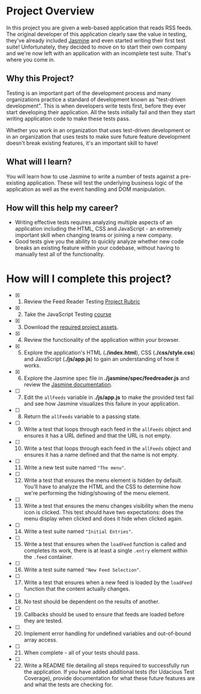 # Project Overview

In this project you are given a web-based application that reads RSS feeds. The original developer of this application clearly saw the value in testing, they've already included [Jasmine](http://jasmine.github.io/) and even started writing their first test suite! Unfortunately, they decided to move on to start their own company and we're now left with an application with an incomplete test suite. That's where you come in.


## Why this Project?

Testing is an important part of the development process and many organizations practice a standard of development known as "test-driven development". This is when developers write tests first, before they ever start developing their application. All the tests initially fail and then they start writing application code to make these tests pass.

Whether you work in an organization that uses test-driven development or in an organization that uses tests to make sure future feature development doesn't break existing features, it's an important skill to have!


## What will I learn?

You will learn how to use Jasmine to write a number of tests against a pre-existing application. These will test the underlying business logic of the application as well as the event handling and DOM manipulation.


## How will this help my career?

* Writing effective tests requires analyzing multiple aspects of an application including the HTML, CSS and JavaScript - an extremely important skill when changing teams or joining a new company.
* Good tests give you the ability to quickly analyze whether new code breaks an existing feature within your codebase, without having to manually test all of the functionality.


# How will I complete this project?

- [x] 1. Review the Feed Reader Testing [Project Rubric](https://review.udacity.com/#!/projects/3442558598/rubric)
- [x] 2. Take the JavaScript Testing [course](https://www.udacity.com/course/ud549)
- [x] 3. Download the [required project assets](http://github.com/udacity/frontend-nanodegree-feedreader).
- [x] 4. Review the functionality of the application within your browser.
- [x] 5. Explore the application's HTML (**./index.html**), CSS (**./css/style.css**) and JavaScript (**./js/app.js**) to gain an understanding of how it works.
- [x] 6. Explore the Jasmine spec file in **./jasmine/spec/feedreader.js** and review the [Jasmine documentation](http://jasmine.github.io).
- [ ] 7. Edit the `allFeeds` variable in **./js/app.js** to make the provided test fail and see how Jasmine visualizes this failure in your application.
- [ ] 8. Return the `allFeeds` variable to a passing state.
- [ ] 9. Write a test that loops through each feed in the `allFeeds` object and ensures it has a URL defined and that the URL is not empty.
- [ ] 10. Write a test that loops through each feed in the `allFeeds` object and ensures it has a name defined and that the name is not empty.
- [ ] 11. Write a new test suite named `"The menu"`.
- [ ] 12. Write a test that ensures the menu element is hidden by default. You'll have to analyze the HTML and the CSS to determine how we're performing the hiding/showing of the menu element.
- [ ] 13. Write a test that ensures the menu changes visibility when the menu icon is clicked. This test should have two expectations: does the menu display when clicked and does it hide when clicked again.
- [ ] 14. Write a test suite named `"Initial Entries"`.
- [ ] 15. Write a test that ensures when the `loadFeed` function is called and completes its work, there is at least a single `.entry` element within the `.feed` container.
- [ ] 16. Write a test suite named `"New Feed Selection"`.
- [ ] 17. Write a test that ensures when a new feed is loaded by the `loadFeed` function that the content actually changes.
- [ ] 18. No test should be dependent on the results of another.
- [ ] 19. Callbacks should be used to ensure that feeds are loaded before they are tested.
- [ ] 20. Implement error handling for undefined variables and out-of-bound array access.
- [ ] 21. When complete - all of your tests should pass.
- [ ] 22. Write a README file detailing all steps required to successfully run the application. If you have added additional tests (for Udacious Test Coverage),  provide documentation for what these future features are and what the tests are checking for.
